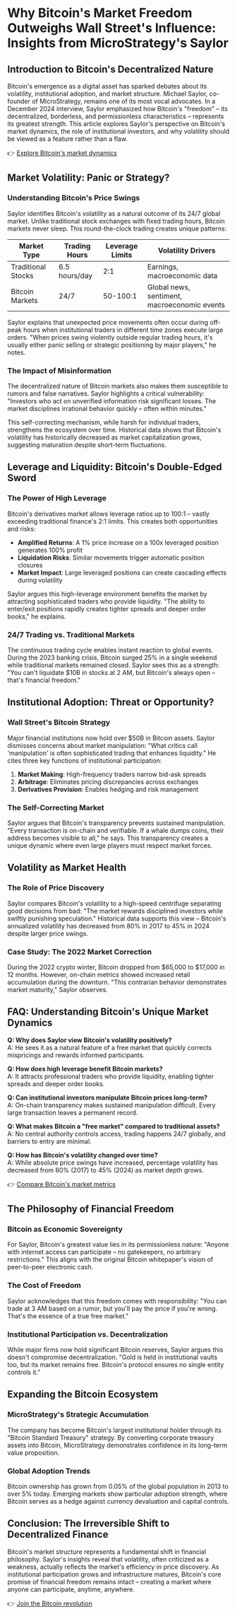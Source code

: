 # Why Bitcoin's Market Freedom Outweighs Wall Street's Influence: Insights from MicroStrategy's Saylor

## Introduction to Bitcoin's Decentralized Nature  
Bitcoin's emergence as a digital asset has sparked debates about its volatility, institutional adoption, and market structure. Michael Saylor, co-founder of MicroStrategy, remains one of its most vocal advocates. In a December 2024 interview, Saylor emphasized how Bitcoin's "freedom" – its decentralized, borderless, and permissionless characteristics – represents its greatest strength. This article explores Saylor's perspective on Bitcoin's market dynamics, the role of institutional investors, and why volatility should be viewed as a feature rather than a flaw.

👉 [Explore Bitcoin's market dynamics](https://bit.ly/okx-bonus)

## Market Volatility: Panic or Strategy?

### Understanding Bitcoin's Price Swings  
Saylor identifies Bitcoin's volatility as a natural outcome of its 24/7 global market. Unlike traditional stock exchanges with fixed trading hours, Bitcoin markets never sleep. This round-the-clock trading creates unique patterns:

| Market Type       | Trading Hours | Leverage Limits | Volatility Drivers |
|-------------------|---------------|-----------------|--------------------|
| Traditional Stocks| 6.5 hours/day | 2:1             | Earnings, macroeconomic data |
| Bitcoin Markets   | 24/7          | 50-100:1        | Global news, sentiment, macroeconomic events |

Saylor explains that unexpected price movements often occur during off-peak hours when institutional traders in different time zones execute large orders. "When prices swing violently outside regular trading hours, it's usually either panic selling or strategic positioning by major players," he notes.

### The Impact of Misinformation  
The decentralized nature of Bitcoin markets also makes them susceptible to rumors and false narratives. Saylor highlights a critical vulnerability: "Investors who act on unverified information risk significant losses. The market disciplines irrational behavior quickly – often within minutes."

This self-correcting mechanism, while harsh for individual traders, strengthens the ecosystem over time. Historical data shows that Bitcoin's volatility has historically decreased as market capitalization grows, suggesting maturation despite short-term fluctuations.

## Leverage and Liquidity: Bitcoin's Double-Edged Sword  

### The Power of High Leverage  
Bitcoin's derivatives market allows leverage ratios up to 100:1 – vastly exceeding traditional finance's 2:1 limits. This creates both opportunities and risks:

- **Amplified Returns**: A 1% price increase on a 100x leveraged position generates 100% profit  
- **Liquidation Risks**: Similar movements trigger automatic position closures  
- **Market Impact**: Large leveraged positions can create cascading effects during volatility  

Saylor argues this high-leverage environment benefits the market by attracting sophisticated traders who provide liquidity. "The ability to enter/exit positions rapidly creates tighter spreads and deeper order books," he explains.

### 24/7 Trading vs. Traditional Markets  
The continuous trading cycle enables instant reaction to global events. During the 2023 banking crisis, Bitcoin surged 25% in a single weekend while traditional markets remained closed. Saylor sees this as a strength: "You can't liquidate $10B in stocks at 2 AM, but Bitcoin's always open – that's financial freedom."

## Institutional Adoption: Threat or Opportunity?

### Wall Street's Bitcoin Strategy  
Major financial institutions now hold over $50B in Bitcoin assets. Saylor dismisses concerns about market manipulation: "What critics call 'manipulation' is often sophisticated trading that enhances liquidity." He cites three key functions of institutional participation:

1. **Market Making**: High-frequency traders narrow bid-ask spreads  
2. **Arbitrage**: Eliminates pricing discrepancies across exchanges  
3. **Derivatives Provision**: Enables hedging and risk management  

### The Self-Correcting Market  
Saylor argues that Bitcoin's transparency prevents sustained manipulation. "Every transaction is on-chain and verifiable. If a whale dumps coins, their address becomes visible to all," he says. This transparency creates a unique dynamic where even large players must respect market forces.

## Volatility as Market Health  

### The Role of Price Discovery  
Saylor compares Bitcoin's volatility to a high-speed centrifuge separating good decisions from bad: "The market rewards disciplined investors while swiftly punishing speculation." Historical data supports this view – Bitcoin's annualized volatility has decreased from 80% in 2017 to 45% in 2024 despite larger price swings.

### Case Study: The 2022 Market Correction  
During the 2022 crypto winter, Bitcoin dropped from $65,000 to $17,000 in 12 months. However, on-chain metrics showed increased retail accumulation during the downturn. "This contrarian behavior demonstrates market maturity," Saylor observes.

## FAQ: Understanding Bitcoin's Unique Market Dynamics  

**Q: Why does Saylor view Bitcoin's volatility positively?**  
A: He sees it as a natural feature of a free market that quickly corrects mispricings and rewards informed participants.

**Q: How does high leverage benefit Bitcoin markets?**  
A: It attracts professional traders who provide liquidity, enabling tighter spreads and deeper order books.

**Q: Can institutional investors manipulate Bitcoin prices long-term?**  
A: On-chain transparency makes sustained manipulation difficult. Every large transaction leaves a permanent record.

**Q: What makes Bitcoin a "free market" compared to traditional assets?**  
A: No central authority controls access, trading happens 24/7 globally, and barriers to entry are minimal.

**Q: How has Bitcoin's volatility changed over time?**  
A: While absolute price swings have increased, percentage volatility has decreased from 80% (2017) to 45% (2024) as market depth grows.

👉 [Compare Bitcoin's market metrics](https://bit.ly/okx-bonus)

## The Philosophy of Financial Freedom  

### Bitcoin as Economic Sovereignty  
For Saylor, Bitcoin's greatest value lies in its permissionless nature: "Anyone with internet access can participate – no gatekeepers, no arbitrary restrictions." This aligns with the original Bitcoin whitepaper's vision of peer-to-peer electronic cash.

### The Cost of Freedom  
Saylor acknowledges that this freedom comes with responsibility: "You can trade at 3 AM based on a rumor, but you'll pay the price if you're wrong. That's the essence of a true free market."

### Institutional Participation vs. Decentralization  
While major firms now hold significant Bitcoin reserves, Saylor argues this doesn't compromise decentralization. "Gold is held in institutional vaults too, but its market remains free. Bitcoin's protocol ensures no single entity controls it."

## Expanding the Bitcoin Ecosystem  

### MicroStrategy's Strategic Accumulation  
The company has become Bitcoin's largest institutional holder through its "Bitcoin Standard Treasury" strategy. By converting corporate treasury assets into Bitcoin, MicroStrategy demonstrates confidence in its long-term value proposition.

### Global Adoption Trends  
Bitcoin ownership has grown from 0.05% of the global population in 2013 to over 5% today. Emerging markets show particular adoption strength, where Bitcoin serves as a hedge against currency devaluation and capital controls.

## Conclusion: The Irreversible Shift to Decentralized Finance  

Bitcoin's market structure represents a fundamental shift in financial philosophy. Saylor's insights reveal that volatility, often criticized as a weakness, actually reflects the market's efficiency in price discovery. As institutional participation grows and infrastructure matures, Bitcoin's core promise of financial freedom remains intact – creating a market where anyone can participate, anytime, anywhere.

👉 [Join the Bitcoin revolution](https://bit.ly/okx-bonus)